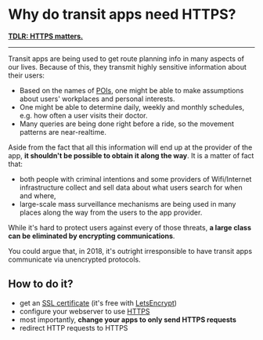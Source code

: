 # Why do transit apps need HTTPS?

[**TDLR: HTTPS matters.**](https://developers.google.com/web/fundamentals/security/encrypt-in-transit/why-https)

---

Transit apps are being used to get route planning info in many aspects of our lives. Because of this, they transmit highly sensitive information about their users:

- Based on the names of [POIs](https://en.wikipedia.org/wiki/Point_of_interest), one might be able to make assumptions about users' workplaces and personal interests.
- One might be able to determine daily, weekly and monthly schedules, e.g. how often a user visits their doctor.
- Many queries are being done right before a ride, so the movement patterns are near-realtime.

Aside from the fact that all this information will end up at the provider of the app, **it shouldn't be possible to obtain it along the way**. It is a matter of fact that:

- both people with criminal intentions and some providers of Wifi/Internet infrastructure collect and sell data about what users search for when and where,
- large-scale mass surveillance mechanisms are being used in many places along the way from the users to the app provider.

While it's hard to protect users against every of those threats, **a large class can be eliminated by encrypting communications**.

You could argue that, in 2018, it's outright irresponsible to have transit apps communicate via unencrypted protocols.

## How to do it?

- get an [SSL certificate](https://en.wikipedia.org/wiki/Public_key_certificate#TLS/SSL_server_certificate) (it's free with [LetsEncrypt](https://letsencrypt.org))
- configure your webserver to use [HTTPS](https://en.wikipedia.org/wiki/HTTPS)
- most importantly, **change your apps to only send HTTPS requests**
- redirect HTTP requests to HTTPS
